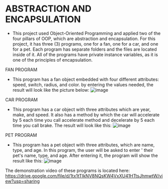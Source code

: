 # ABSTRACTION AND ENCAPSULATION

- This project used Object-Oriented Programming and applied two of the four pillars of OOP, which are abstraction and encapsulation.
For this project, it has three (3) programs, one for a fan, one for a car, and one for a pet. Each program has separate folders and the files are located inside of it. All of the programs have private instance variables, as it is one of the principles of encapsulation.

FAN PROGRAM
- This program has a fan object embedded with four different attributes: speed, switch, radius, and color. by entering the values needed, the result will look like the picture below:
![image](https://github.com/pochita0109/Abstraction_and_Encapsulation/assets/129735606/af306b8e-9ff6-403d-a2bf-cbdf2ddeda8e)

CAR PROGRAM
- This program has a car object with three attributes which are year, make, and speed. It also has a method by which the car will accelerate by 5 each time you call accelerate method and decelerate by 5 each time you call brake. The result will look like this:
![image](https://github.com/pochita0109/Abstraction_and_Encapsulation/assets/129735606/01f82281-2c65-427c-a112-9bdd691c0380)

PET PROGRAM
- This program has a pet object with three attributes, which are name, type, and age. In this program, the user will be asked to enter '
their pet's name, type, and age. After entering it, the program will show the result like this:
![image](https://github.com/pochita0109/Abstraction_and_Encapsulation/assets/129735606/1c27cc8d-c2f7-4791-bdfc-9d29ecac5589)

The demonstration video of these programs is located here:
https://drive.google.com/file/d/1tx1tTIkNV8NQsKW4VxXU41HTtsJhmwtW/view?usp=sharing
